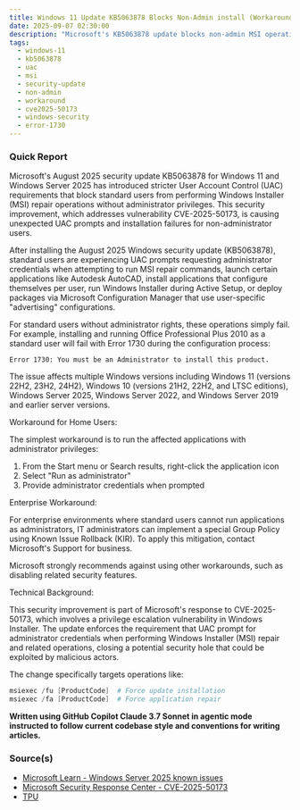 ```yaml
---
title: Windows 11 Update KB5063878 Blocks Non-Admin install (Workaround:- Use Run as Admin)
date: 2025-09-07 02:30:00
description: "Microsoft's KB5063878 update blocks non-admin MSI operations, requiring administrator privileges for app installation and repairs. Learn about workarounds."
tags:
  - windows-11
  - kb5063878
  - uac
  - msi
  - security-update
  - non-admin
  - workaround
  - cve2025-50173
  - windows-security
  - error-1730
---
```


### Quick Report

Microsoft\'s August 2025 security update KB5063878 for Windows 11 and Windows Server 2025 has introduced stricter User Account Control (UAC) requirements that block standard users from performing Windows Installer (MSI) repair operations without administrator privileges. This security improvement, which addresses vulnerability CVE-2025-50173, is causing unexpected UAC prompts and installation failures for non-administrator users.

<!-- more -->

After installing the August 2025 Windows security update (KB5063878), standard users are experiencing UAC prompts requesting administrator credentials when attempting to run MSI repair commands, launch certain applications like Autodesk AutoCAD, install applications that configure themselves per user, run Windows Installer during Active Setup, or deploy packages via Microsoft Configuration Manager that use user-specific "advertising" configurations.

For standard users without administrator rights, these operations simply fail. For example, installing and running Office Professional Plus 2010 as a standard user will fail with Error 1730 during the configuration process:

```plaintext
Error 1730: You must be an Administrator to install this product.
```

The issue affects multiple Windows versions including Windows 11 (versions 22H2, 23H2, 24H2), Windows 10 (versions 21H2, 22H2, and LTSC editions), Windows Server 2025, Windows Server 2022, and Windows Server 2019 and earlier server versions.

Workaround for Home Users:

The simplest workaround is to run the affected applications with administrator privileges:

1. From the Start menu or Search results, right-click the application icon
2. Select "Run as administrator"
3. Provide administrator credentials when prompted

Enterprise Workaround:

For enterprise environments where standard users cannot run applications as administrators, IT administrators can implement a special Group Policy using Known Issue Rollback (KIR). To apply this mitigation, contact Microsoft\'s Support for business.

Microsoft strongly recommends against using other workarounds, such as disabling related security features.

Technical Background:

This security improvement is part of Microsoft\'s response to CVE-2025-50173, which involves a privilege escalation vulnerability in Windows Installer. The update enforces the requirement that UAC prompt for administrator credentials when performing Windows Installer (MSI) repair and related operations, closing a potential security hole that could be exploited by malicious actors.

The change specifically targets operations like:

```powershell
msiexec /fu [ProductCode]  # Force update installation
msiexec /fa [ProductCode]  # Force application repair
```

**Written using GitHub Copilot Claude 3.7 Sonnet in agentic mode instructed to follow current codebase style and conventions for writing articles.**

### Source(s)

- [Microsoft Learn - Windows Server 2025 known issues][def]
- [Microsoft Security Response Center - CVE-2025-50173][def2]
- [TPU][def3]

[def]: https://learn.microsoft.com/en-us/windows/release-health/status-windows-server-2025#non-admins-might-receive-unexpected-uac-prompts-when-doing-msi-repair-operations
[def2]: https://msrc.microsoft.com/update-guide/advisory/CVE-2025-50173
[def3]: https://www.techpowerup.com/340715/windows-august-patch-sparks-unexpected-uac-prompts-blocking-non-admin-app-installs
